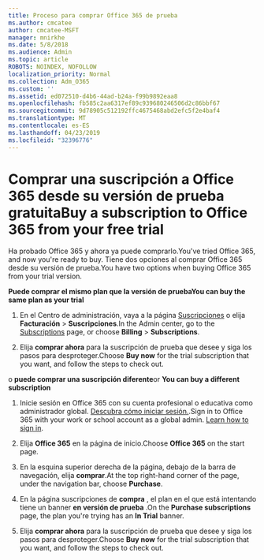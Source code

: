 ```yaml
---
title: Proceso para comprar Office 365 de prueba
ms.author: cmcatee
author: cmcatee-MSFT
manager: mnirkhe
ms.date: 5/8/2018
ms.audience: Admin
ms.topic: article
ROBOTS: NOINDEX, NOFOLLOW
localization_priority: Normal
ms.collection: Adm_O365
ms.custom: ''
ms.assetid: ed072510-d4b6-44ad-b24a-f99b9892eaa8
ms.openlocfilehash: fb585c2aa6317ef89c939680246506d2c86bbf67
ms.sourcegitcommit: 9d78905c512192ffc4675468abd2efc5f2e4baf4
ms.translationtype: MT
ms.contentlocale: es-ES
ms.lasthandoff: 04/23/2019
ms.locfileid: "32396776"
---
```

# <a name="buy-a-subscription-to-office-365-from-your-free-trial"></a><span data-ttu-id="9c71f-102">Comprar una suscripción a Office 365 desde su versión de prueba gratuita</span><span class="sxs-lookup"><span data-stu-id="9c71f-102">Buy a subscription to Office 365 from your free trial</span></span>

<span data-ttu-id="9c71f-103">Ha probado Office 365 y ahora ya puede comprarlo.</span><span class="sxs-lookup"><span data-stu-id="9c71f-103">You've tried Office 365, and now you're ready to buy.</span></span> <span data-ttu-id="9c71f-104">Tiene dos opciones al comprar Office 365 desde su versión de prueba.</span><span class="sxs-lookup"><span data-stu-id="9c71f-104">You have two options when buying Office 365 from your trial version.</span></span>
  
 <span data-ttu-id="9c71f-105">**Puede comprar el mismo plan que la versión de prueba**</span><span class="sxs-lookup"><span data-stu-id="9c71f-105">**You can buy the same plan as your trial**</span></span>
  
1. <span data-ttu-id="9c71f-106">En el Centro de administración, vaya a la página [Suscripciones](https://go.microsoft.com/fwlink/p/?linkid=842054) o elija **Facturación** \> **Suscripciones**.</span><span class="sxs-lookup"><span data-stu-id="9c71f-106">In the Admin center, go to the [Subscriptions](https://go.microsoft.com/fwlink/p/?linkid=842054) page, or choose **Billing** \> **Subscriptions**.</span></span>
    
2. <span data-ttu-id="9c71f-107">Elija **comprar ahora** para la suscripción de prueba que desee y siga los pasos para desproteger.</span><span class="sxs-lookup"><span data-stu-id="9c71f-107">Choose **Buy now** for the trial subscription that you want, and follow the steps to check out.</span></span> 
    
<span data-ttu-id="9c71f-108">o **puede comprar una suscripción diferente**</span><span class="sxs-lookup"><span data-stu-id="9c71f-108">or **You can buy a different subscription**</span></span>
  
1. <span data-ttu-id="9c71f-109">Inicie sesión en Office 365 con su cuenta profesional o educativa como administrador global. [Descubra cómo iniciar sesión.](https://support.office.com/article/e9eb7d51-5430-4929-91ab-6157c5a050b4).</span><span class="sxs-lookup"><span data-stu-id="9c71f-109">Sign in to Office 365 with your work or school account as a global admin. [Learn how to sign in](https://support.office.com/article/e9eb7d51-5430-4929-91ab-6157c5a050b4).</span></span>
    
2. <span data-ttu-id="9c71f-110">Elija **Office 365** en la página de inicio.</span><span class="sxs-lookup"><span data-stu-id="9c71f-110">Choose **Office 365** on the start page.</span></span> 
    
3. <span data-ttu-id="9c71f-111">En la esquina superior derecha de la página, debajo de la barra de navegación, elija **comprar**.</span><span class="sxs-lookup"><span data-stu-id="9c71f-111">At the top right-hand corner of the page, under the navigation bar, choose **Purchase**.</span></span>
    
4. <span data-ttu-id="9c71f-112">En la página suscripciones de **compra** , el plan en el que está intentando tiene un banner **en versión de prueba** .</span><span class="sxs-lookup"><span data-stu-id="9c71f-112">On the **Purchase subscriptions** page, the plan you're trying has an **In Trial** banner.</span></span> 
    
5. <span data-ttu-id="9c71f-113">Elija **comprar ahora** para la suscripción de prueba que desee y siga los pasos para desproteger.</span><span class="sxs-lookup"><span data-stu-id="9c71f-113">Choose **Buy now** for the trial subscription that you want, and follow the steps to check out.</span></span> 
    

